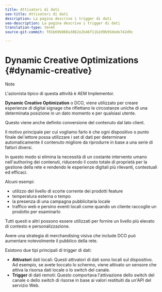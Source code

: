 ```yaml
---
title: Attivatori di dati
seo-title: Attivatori di dati
description: La pagina descrive i trigger di dati
seo-description: La pagina descrive i trigger di dati
translation-type: tm+mt
source-git-commit: f01b69b860a3862e2b46f11b2d9b95dede742d9c

---
```



# Dynamic Creative Optimizations {#dynamic-creative}

>[!NOTE]
>
>L'azionista tipico di questa attività è AEM Implementor.

**Dynamic Creative Optimization** o DCO, viene utilizzato per creare esperienze di digital signage che riflettano le circostanze uniche di una determinata posizione in un dato momento e per qualsiasi utente.

Questo viene anche definito conversione del contenuto dal lato client.

Il motivo principale per cui vogliamo farlo è che ogni dispositivo o punto finale del lettore possa utilizzare i set di dati per determinare automaticamente il contenuto migliore da riprodurre in base a una serie di fattori diversi.

In questo modo si elimina la necessità di un costante intervento umano nell'authoring dei contenuti, riducendo il costo totale di proprietà per la gestione della rete e rendendo le esperienze digitali più rilevanti, contestuali ed efficaci.

Alcuni esempi:

* utilizzo del livello di scorte corrente dei prodotti feature
* temperatura esterna o tempo
* la presenza di una campagna pubblicitaria locale
* traffico web e persino eventi locali come quando un cliente raccoglie un prodotto per esaminarlo

Tutti questi e altri possono essere utilizzati per fornire un livello più elevato di contesto e personalizzazione.

Avere una strategia di merchandising visiva che include DCO può aumentare notevolmente il pubblico della rete.

Esistono due tipi principali di trigger di dati:

* **Attivatori** dati locali: Questi attivatori di dati sono locali sul dispositivo. Ad esempio, se avete toccato lo schermo, viene attivato un sensore che attiva la risorsa dati locale o lo switch del canale.
* **Trigger** di dati remoti: Questo comportava l'attivazione dello switch del canale o dello switch di risorse in base ai valori restituiti da un'API del servizio Web.